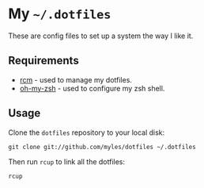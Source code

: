 # My `~/.dotfiles`

These are config files to set up a system the way I like it.

## Requirements

-   [rcm](https://github.com/thoughtbot/rcm) - used to manage my dotfiles.
-   [oh-my-zsh](https://ohmyz.sh/) - used to configure my zsh shell.

## Usage

Clone the `dotfiles` repository to your local disk:

	git clone git://github.com/myles/dotfiles ~/.dotfiles

Then run `rcup` to link all the dotfiles:

	rcup
